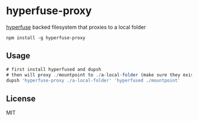 # hyperfuse-proxy

[hyperfuse](https://github.com/mafintosh/hyperfuse) backed filesystem that proxies to a local folder

```
npm install -g hyperfuse-proxy
```

## Usage

``` js
# first install hyperfused and dupsh
# then will proxy ./mountpoint to ./a-local-folder (make sure they exist)
dupsh 'hyperfuse-proxy ./a-local-folder' 'hyperfused ./mountpoint'
```

## License

MIT
